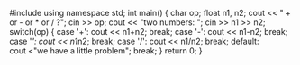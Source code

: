 #include <iostream>
using namespace std; 
int main() 
{
    char op; 
    float n1, n2; 
    cout << " + or - or * or / ?"; 
    cin >> op; 
    cout << "two numbers: "; 
    cin >> n1 >> n2; 
    switch(op) 
    { 
        case '+': cout << n1+n2; 
        break; 
        case '-': cout << n1-n2; 
        break; 
        case '*': cout << n1*n2;
        break; 
        case '/': cout << n1/n2; 
        break; 
        default:  
        cout <"we have a little problem"; 
        break; 
    } 
return 0;
}
